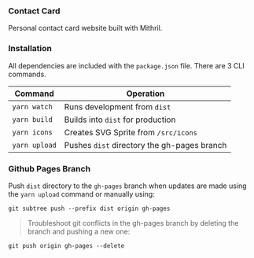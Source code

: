 ### Contact Card

Personal contact card website built with Mithril.


### Installation
All dependencies are included with the `package.json` file. There are 3 CLI commands.

|Command| Operation |
|--|--|
| `yarn watch` |  Runs development from `dist`   |
| `yarn build` |  Builds into `dist` for production |
| `yarn icons` |  Creates SVG Sprite from `/src/icons` |
| `yarn upload` | Pushes `dist` directory the gh-pages branch |


### Github Pages Branch
Push `dist` directory to the `gh-pages` branch when updates are made using the `yarn upload` command or manually using:

```
git subtree push --prefix dist origin gh-pages
```

> Troubleshoot git conflicts in the gh-pages branch by deleting the branch and pushing a new one:

```
git push origin gh-pages --delete
```
